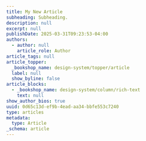 ```yaml
---
title: My New Article
subheading: Subheading.
description: null
excerpt: null
publishDate: 2025-03-31T09:23:53-04:00
authors:
  - author: null
    article_role: Author
article_tags: null
article_topper:
  _bookshop_name: design-system/topper/article
  label: null
  show_byline: false
article_blocks:
  - _bookshop_name: design-system/column/rich-text
    text: null
show_author_bios: true
uuid: 0d65c13d-ef9b-4ead-aa34-bbfe553c7240
type: articles
metadata:
  type: Article
_schema: article
---
```


